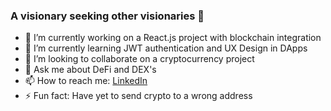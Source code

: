 ### A visionary seeking other visionaries 👀



- 🔭 I’m currently working on a React.js project with blockchain integration
- 🌱 I’m currently learning JWT authentication and UX Design in DApps
- 👯 I’m looking to collaborate on a cryptocurrency project
- 💬 Ask me about DeFi and DEX's
- 📫 How to reach me: [LinkedIn](https://www.linkedin.com/in/hakeem-whitmore/)
- ⚡ Fun fact: Have yet to send crypto to a wrong address
 
